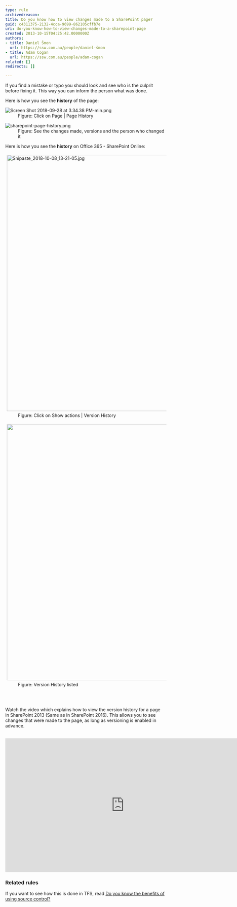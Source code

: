 ```yaml
---
type: rule
archivedreason: 
title: Do you know how to view changes made to a SharePoint page?
guid: c4311375-2132-4cca-9699-862105cffb7e
uri: do-you-know-how-to-view-changes-made-to-a-sharepoint-page
created: 2013-10-15T04:25:42.0000000Z
authors:
- title: Daniel Šmon
  url: https://ssw.com.au/people/daniel-šmon
- title: Adam Cogan
  url: https://ssw.com.au/people/adam-cogan
related: []
redirects: []

---
```



<p> If you find a 
   mistake or typo you should look and see who is the culprit before fixing it. This way you can inform the person what was done.<br></p><p>Here is how you see the 
   <b>history</b> of the page&#58;<br></p><dl class="image"><dt>
      <img src="/PublishingImages/Screen%20Shot%202018-09-28%20at%203.34.38%20PM-min.png" alt="Screen Shot 2018-09-28 at 3.34.38 PM-min.png" />
   </dt><dd>Figure&#58; Click on Page | Page History</dd></dl><dl class="image"><dt>
      <img src="/PublishingImages/sharepoint-page-history.png" alt="sharepoint-page-history.png" />​</dt><dd>Figure&#58; See the changes made, versions and the​ person who changed it<br></dd></dl><p>Here is how you see the&#160;<strong>history</strong> on&#160;Office 365 - SharePoint Online&#58;</p><dl class="image"><dt>
      <img src="/SiteAssets/how-to-view-changes-made-to-a-sharepoint-page/Snipaste_2018-10-08_13-21-05.jpg" alt="Snipaste_2018-10-08_13-21-05.jpg" style="margin&#58;5px;width&#58;808px;" />
   </dt><dd>Figure&#58; Click on Show actions |&#160;Version&#160;History<br></dd></dl><dl class="image"><dt>    
      <img src="/SiteAssets/how-to-view-changes-made-to-a-sharepoint-page/Snipaste_2018-10-08_13-22-46.jpg" alt="" style="margin&#58;5px;width&#58;808px;" /><br></dt><dd>Figure&#58; Version&#160;History listed<br></dd></dl>
<br><excerpt class='endintro'></excerpt><br>
<p>Watch the video which explains how to view the version history for a page in SharePoint 2013 (Same as in SharePoint 2016). This allows you to see changes that were made to the page, as long as versioning is enabled in advance.<br></p><p>​​<iframe width="750" height="422" src="https&#58;//www.youtube.com/embed/ump_dgj6cq4" frameborder="0"></iframe> <br></p><h3>Related rules</h3><p>If you want to see how this is done in TFS, read&#160;<a href="https&#58;//www.ssw.com.au/ssw/Standards/Rules/RulesToBetterSourceControlwithTFS.aspx#UsingSourceControl">Do you know the benefits of using source control?</a>​<br></p>


